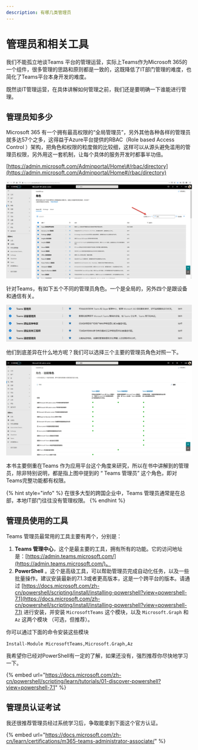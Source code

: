 ```yaml
---
description: 有哪几类管理员
---
```


# 管理员和相关工具

我们不能孤立地谈Teams 平台的管理运营，实际上Teams作为Microsoft 365的一个组件，很多管理的思路和原则都是一致的，这既降低了IT部门管理的难度，也简化了Teams平台本身开发的难度。

既然谈IT管理运营，在具体讲解如何管理之前，我们还是要明确一下谁能进行管理。

## 管理员知多少 <a id="admins-role-list"></a>

Microsoft 365 有一个拥有最高权限的“全局管理员”，另外其他各种各样的管理员就多达57个之多，这得益于Azure平台提供的RBAC（Role based Access Control ）架构，把角色和权限的粒度做的比较细，这样可以从源头避免滥用的管理员权限，另外用这一套机制，让每个具体的服务开发时都事半功倍。

[https://admin.microsoft.com/Adminportal/Home\#/rbac/directory](https://admin.microsoft.com/Adminportal/Home#/rbac/directory)

![](../.gitbook/assets/tu-pian-%20%28199%29.png)

针对Teams，有如下五个不同的管理员角色。一个是全局的，另外四个是跟设备和通信有关。

![](../.gitbook/assets/tu-pian-%20%28211%29.png)

他们到底差异在什么地方呢？我们可以选择三个主要的管理员角色对照一下。

![](../.gitbook/assets/tu-pian-%20%28217%29.png)

本书主要侧重在Teams 作为应用平台这个角度来研究，所以在书中讲解到的管理员，除非特别说明，都是指上图中提到的 “ Teams 管理员” 这个角色，即对Teams完整功能都有权限。

{% hint style="info" %}
在很多大型的跨国企业中，Teams 管理员通常是在总部，本地IT部门往往没有管理权限。
{% endhint %}

## 管理员使用的工具 <a id="admin-tools"></a>

Teams 管理员最常用的工具主要有两个，分别是：

1. **Teams 管理中心**，这个是最主要的工具，拥有所有的功能。它的访问地址是：[https://admin.teams.microsoft.com/](https://admin.teams.microsoft.com/)。
2. **PowerShell** 。这个是高级工具，可以帮助管理员完成自动化任务，以及一些批量操作。建议安装最新的7.1.3或者更高版本，这是一个跨平台的版本。请通过 [https://docs.microsoft.com/zh-cn/powershell/scripting/install/installing-powershell?view=powershell-7.1](https://docs.microsoft.com/zh-cn/powershell/scripting/install/installing-powershell?view=powershell-7.1) 进行安装，并安装 `MicrosoftTeams` 这个模块，以及 `Microsoft.Graph` 和`Az` 这两个模块 （可选，但推荐）。

你可以通过下面的命令安装这些模块

```text
Install-Module MicrosoftTeams,Microsoft.Graph,Az
```

我希望你已经对PowerShell有一定的了解，如果还没有，强烈推荐你尽快地学习一下。

{% embed url="https://docs.microsoft.com/zh-cn/powershell/scripting/learn/tutorials/01-discover-powershell?view=powershell-7.1" %}

## 管理员认证考试

我还很推荐管理员经过系统学习后，争取能拿到下面这个官方认证。

{% embed url="https://docs.microsoft.com/zh-cn/learn/certifications/m365-teams-administrator-associate/" %}



